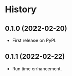 # History

## 0.1.0 (2022-02-20)

* First release on PyPI.

## 0.1.1 (2022-02-22)

* Run time enhancement. 